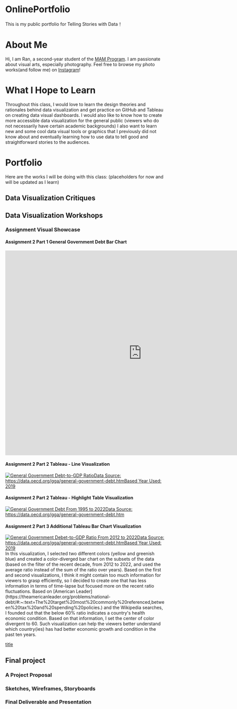 # OnlinePortfolio
This is my public portfolio for Telling Stories with Data！
# About Me
Hi, I am Ran, a second-year student of the [MAM Program](https://www.heinz.cmu.edu/programs/arts-management-master/). I am passionate about visual arts, especially photography. Feel free to browse my photo works(and follow me) on [Instagram](https://www.instagram.com/ranerpaidoupaile/)!
# What I Hope to Learn
Throughout this class, I would love to learn the design theories and rationales behind data visualization and get practice on GitHub and Tableau on creating data visual dashboards. I would also like to know how to create more accessible data visualization for the general public (viewers who do not necessarily have certain academic backgrounds) I also want to learn new and some cool data visual tools or graphics that I previously did not know about and eventually learning how to use data to tell good and straightforward stories to the audiences. 
# Portfolio
Here are the works I will be doing with this class: (placeholders for now and will be updated as I learn)
## Data Visualization Critiques 





## Data Visualization Workshops
### Assignment Visual Showcase
#### Assignment 2 Part 1 General Government Debt Bar Chart
<iframe src="https://data.oecd.org/chart/7faY" width="860" height="645" style="border: 0" mozallowfullscreen="true" webkitallowfullscreen="true" allowfullscreen="true"><a href="https://data.oecd.org/chart/7faY" target="_blank">OECD Chart: General government debt, Total, % of GDP, Annual, 2019</a></iframe>

#### Assignment 2 Part 2 Tableau - Line Visualization
<div class='tableauPlaceholder' id='viz1699419606448' style='position: relative'><noscript><a href='#'><img alt='General Government Debt-to-GDP RatioData Source: https:&#47;&#47;data.oecd.org&#47;gga&#47;general-government-debt.htmBased Year Used: 2019 ' src='https:&#47;&#47;public.tableau.com&#47;static&#47;images&#47;hw&#47;hw2_ggd_line&#47;Sheet1&#47;1_rss.png' style='border: none' /></a></noscript><object class='tableauViz'  style='display:none;'><param name='host_url' value='https%3A%2F%2Fpublic.tableau.com%2F' /> <param name='embed_code_version' value='3' /> <param name='site_root' value='' /><param name='name' value='hw2_ggd_line&#47;Sheet1' /><param name='tabs' value='no' /><param name='toolbar' value='yes' /><param name='static_image' value='https:&#47;&#47;public.tableau.com&#47;static&#47;images&#47;hw&#47;hw2_ggd_line&#47;Sheet1&#47;1.png' /> <param name='animate_transition' value='yes' /><param name='display_static_image' value='yes' /><param name='display_spinner' value='yes' /><param name='display_overlay' value='yes' /><param name='display_count' value='yes' /><param name='language' value='en-US' /></object></div>                
<script type='text/javascript'>                    
  var divElement = document.getElementById('viz1699419606448');                    
  var vizElement = divElement.getElementsByTagName('object')[0];                    
  vizElement.style.width='100%';vizElement.style.height=(divElement.offsetWidth*0.75)+'px';                    
  var scriptElement = document.createElement('script');                    
  scriptElement.src = 'https://public.tableau.com/javascripts/api/viz_v1.js';                    
  vizElement.parentNode.insertBefore(scriptElement, vizElement);                
</script>

#### Assignment 2 Part 2 Tableau - Highlight Table Visualization
<div class='tableauPlaceholder' id='viz1699414620777' style='position: relative'><noscript><a href='#'><img alt='General Government Debt From 1995 to 2022Data Source: https:&#47;&#47;data.oecd.org&#47;gga&#47;general-government-debt.htm ' src='https:&#47;&#47;public.tableau.com&#47;static&#47;images&#47;hw&#47;hw2_ggd_ht&#47;Sheet1&#47;1_rss.png' style='border: none' /></a></noscript><object class='tableauViz'  style='display:none;'><param name='host_url' value='https%3A%2F%2Fpublic.tableau.com%2F' /> <param name='embed_code_version' value='3' /> <param name='site_root' value='' /><param name='name' value='hw2_ggd_ht&#47;Sheet1' /><param name='tabs' value='no' /><param name='toolbar' value='yes' /><param name='static_image' value='https:&#47;&#47;public.tableau.com&#47;static&#47;images&#47;hw&#47;hw2_ggd_ht&#47;Sheet1&#47;1.png' /> <param name='animate_transition' value='yes' /><param name='display_static_image' value='yes' /><param name='display_spinner' value='yes' /><param name='display_overlay' value='yes' /><param name='display_count' value='yes' /><param name='language' value='en-US' /></object></div>                
<script type='text/javascript'>                    
  var divElement = document.getElementById('viz1699414620777');                    
  var vizElement = divElement.getElementsByTagName('object')[0];                    
  vizElement.style.width='100%';
  vizElement.style.height=(divElement.offsetWidth*0.75)+'px';                    
  var scriptElement = document.createElement('script');                    
  scriptElement.src = 'https://public.tableau.com/javascripts/api/viz_v1.js';                    
  vizElement.parentNode.insertBefore(scriptElement, vizElement);                
</script>

#### Assignment 2 Part 3 Additional Tableau Bar Chart Visualization
<div class='tableauPlaceholder' id='viz1699418719361' style='position: relative'><noscript><a href='#'><img alt='General Government Debet-to-GDP Ratio From 2012 to 2022Data Source: https:&#47;&#47;data.oecd.org&#47;gga&#47;general-government-debt.htmBased Year Used: 2019 ' src='https:&#47;&#47;public.tableau.com&#47;static&#47;images&#47;hw&#47;hw2_ggd_bc&#47;Sheet1&#47;1_rss.png' style='border: none' /></a></noscript><object class='tableauViz'  style='display:none;'><param name='host_url' value='https%3A%2F%2Fpublic.tableau.com%2F' /> <param name='embed_code_version' value='3' /> <param name='site_root' value='' /><param name='name' value='hw2_ggd_bc&#47;Sheet1' /><param name='tabs' value='no' /><param name='toolbar' value='yes' /><param name='static_image' value='https:&#47;&#47;public.tableau.com&#47;static&#47;images&#47;hw&#47;hw2_ggd_bc&#47;Sheet1&#47;1.png' /> <param name='animate_transition' value='yes' /><param name='display_static_image' value='yes' /><param name='display_spinner' value='yes' /><param name='display_overlay' value='yes' /><param name='display_count' value='yes' /><param name='language' value='en-US' /><param name='filter' value='publish=yes' /></object></div>                
<script type='text/javascript'>                    
  var divElement = document.getElementById('viz1699418719361');                    
  var vizElement = divElement.getElementsByTagName('object')[0];                    
  vizElement.style.width='100%';vizElement.style.height=(divElement.offsetWidth*0.75)+'px';                    
  var scriptElement = document.createElement('script');                    
  scriptElement.src = 'https://public.tableau.com/javascripts/api/viz_v1.js';                    
  vizElement.parentNode.insertBefore(scriptElement, vizElement);                
</script>
In this visualization, I selected two different colors (yellow and greenish blue) and created a color-diverged bar chart on the subsets of the data (based on the filter of the recent decade, from 2012 to 2022, and used the average ratio instead of the sum of the ratio over years). Based on the first and second visualizations, I think it might contain too much information for viewers to grasp efficiently, so I decided to create one that has less information in terms of time-lapse but focused more on the recent ratio fluctuations. Based on [American Leader](https://theamericanleader.org/problems/national-debt/#:~:text=The%20target%20most%20commonly%20referenced,between%20tax%20and%20spending%20policies.) and the Wikipedia searches, I founded out that the below 60% ratio indicates a country's health economic condition. Based on that information, I set the center of color divergent to 60. Such visualization can help the viewers better understand which country(ies) has had better economic growth and condition in the past ten years. 

[title](HW3&4)


## Final project





### A Project Proposal


### Sketches, Wireframes, Storyboards


### Final Deliverable and Presentation



